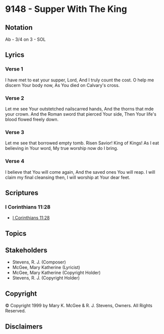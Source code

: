 # 9148 - Supper With The King

## Notation

Ab - 3/4 on 3 - SOL

## Lyrics

### Verse 1

I have met to eat your supper, Lord, And I truly count the cost. O help me discern Your body now, As You died on Calvary's cross.

### Verse 2

Let me see Your outstetched nailscarred hands, And the thorns that mde your crown. And the Roman sword that pierced Your side, Then Your life's blood flowed freely down.

### Verse 3

Let me see that borrowed empty tomb. Risen Savior! King of Kings! As I eat believing in Your word, My true worship now do I bring.

### Verse 4

I believe that You will come again, And the saved ones You will reap. I will claim my final cleansing then, I will worship at Your dear feet.


## Scriptures

### I Corinthians 11:28

- [I Corinthians 11:28](https://www.biblegateway.com/passage/?search=I%20Corinthians%2011%3A28)


## Topics


## Stakeholders

- Stevens, R. J. (Composer)
- McGee, Mary Katherine (Lyricist)
- McGee, Mary Katherine (Copyright Holder)
- Stevens, R. J. (Copyright Holder)

## Copyright

© Copyright 1999 by Mary K. McGee & R. J. Stevens, Owners. All Rights Reserved.


## Disclaimers


